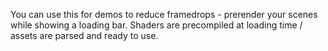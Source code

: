You can use this for demos to reduce framedrops - prerender your scenes while showing a loading bar.
Shaders are precompiled at loading time / assets are parsed and ready to use.
